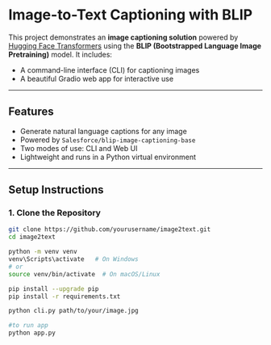 #  Image-to-Text Captioning with BLIP

This project demonstrates an **image captioning solution** powered by [Hugging Face Transformers](https://huggingface.co/docs/transformers/) using the **BLIP (Bootstrapped Language Image Pretraining)** model. It includes:

-  A command-line interface (CLI) for captioning images
-  A beautiful Gradio web app for interactive use

---

##  Features

- Generate natural language captions for any image
- Powered by `Salesforce/blip-image-captioning-base`
- Two modes of use: CLI and Web UI
- Lightweight and runs in a Python virtual environment

---

##  Setup Instructions

### 1. Clone the Repository

```bash
git clone https://github.com/yourusername/image2text.git
cd image2text

python -m venv venv
venv\Scripts\activate   # On Windows
# or
source venv/bin/activate  # On macOS/Linux

pip install --upgrade pip
pip install -r requirements.txt

python cli.py path/to/your/image.jpg

#to run app
python app.py